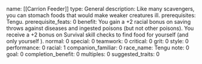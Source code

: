 name: [[Carrion Feeder]]
type: General
description: Like many scavengers, you can stomach foods that would make weaker creatures ill.
prerequisites: Tengu.
prerequisite_feats: 0
benefit: You gain a +2 racial bonus on saving throws against diseases and ingested poisons (but not other poisons). You receive a +2 bonus on Survival skill checks to find food for yourself (and only yourself ).
normal: 0
special: 0
teamwork: 0
critical: 0
grit: 0
style: 0
performance: 0
racial: 1
companion_familiar: 0
race_name: Tengu
note: 0
goal: 0
completion_benefit: 0
multiples: 0
suggested_traits: 0
